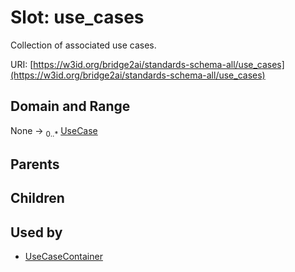 
# Slot: use_cases

Collection of associated use cases.

URI: [https://w3id.org/bridge2ai/standards-schema-all/use_cases](https://w3id.org/bridge2ai/standards-schema-all/use_cases)


## Domain and Range

None &#8594;  <sub>0..\*</sub> [UseCase](UseCase.md)

## Parents


## Children


## Used by

 * [UseCaseContainer](UseCaseContainer.md)

